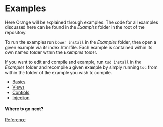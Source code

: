 # Examples

Here Orange will be explained through examples. The code for all examples discussed here can be found in the *Examples* folder in the root of the repository.

To run the examples run `bower install` in the *Examples* folder, then open a given example via its index.html file. Each example is contained within its own named folder within the *Examples* folder. 

If you want to edit and compile and example, run `tsd install` in the *Examples* folder and recompile a given example by simply running `tsc` from within the folder of the example you wish to compile.  

* [Basics](Basics/basics.md)
* [Views](Views/views.md)
* [Controls](Controls/controls.md)
* [Injection](Injection/injection.md)

#### Where to go next?
[Reference](http://infviz.github.io/Orange/Reference/dist/index.html)